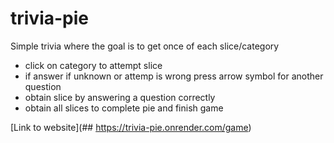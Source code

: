 # trivia-pie

Simple trivia where the goal is to get once of each slice/category
- click on category to attempt slice
- if answer if unknown or attemp is wrong press arrow symbol for another question
- obtain slice by answering a question correctly
- obtain all slices to complete pie and finish game


[Link to website](## https://trivia-pie.onrender.com/game)
